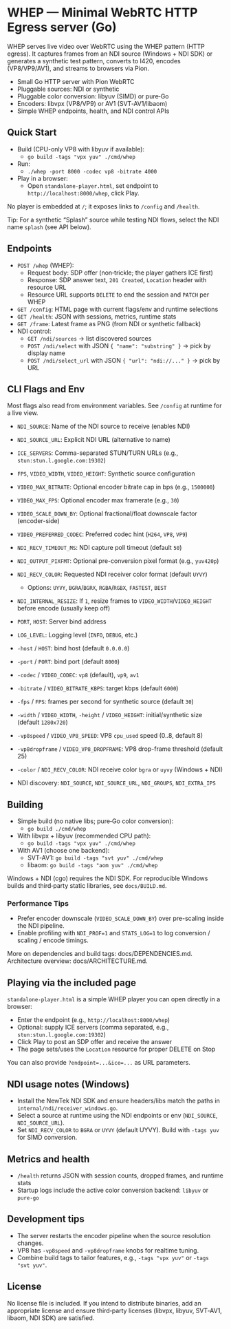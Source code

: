 # WHEP — Minimal WebRTC HTTP Egress server (Go)

WHEP serves live video over WebRTC using the WHEP pattern (HTTP egress). It captures frames from an NDI source (Windows + NDI SDK) or generates a synthetic test pattern, converts to I420, encodes (VP8/VP9/AV1), and streams to browsers via Pion.

- Small Go HTTP server with Pion WebRTC
- Pluggable sources: NDI or synthetic
- Pluggable color conversion: libyuv (SIMD) or pure‑Go
- Encoders: libvpx (VP8/VP9) or AV1 (SVT‑AV1/libaom)
- Simple WHEP endpoints, health, and NDI control APIs


## Quick Start

- Build (CPU-only VP8 with libyuv if available):
  - `go build -tags "vpx yuv" ./cmd/whep`
- Run:
  - `./whep -port 8000 -codec vp8 -bitrate 4000`
- Play in a browser:
  - Open `standalone-player.html`, set endpoint to `http://localhost:8000/whep`, click Play.

No player is embedded at `/`; it exposes links to `/config` and `/health`.

Tip: For a synthetic “Splash” source while testing NDI flows, select the NDI name `splash` (see API below).


## Endpoints

- `POST /whep` (WHEP):
  - Request body: SDP offer (non‑trickle; the player gathers ICE first)
  - Response: SDP answer text, `201 Created`, `Location` header with resource URL
  - Resource URL supports `DELETE` to end the session and `PATCH` per WHEP
- `GET /config`: HTML page with current flags/env and runtime selections
- `GET /health`: JSON with sessions, metrics, runtime stats
- `GET /frame`: Latest frame as PNG (from NDI or synthetic fallback)
- NDI control:
  - `GET /ndi/sources` → list discovered sources
  - `POST /ndi/select` with JSON `{ "name": "substring" }` → pick by display name
  - `POST /ndi/select_url` with JSON `{ "url": "ndi://..." }` → pick by URL


## CLI Flags and Env

Most flags also read from environment variables. See `/config` at runtime for a live view.

- `NDI_SOURCE`: Name of the NDI source to receive (enables NDI)
- `NDI_SOURCE_URL`: Explicit NDI URL (alternative to name)
- `ICE_SERVERS`: Comma-separated STUN/TURN URLs (e.g., `stun:stun.l.google.com:19302`)
- `FPS`, `VIDEO_WIDTH`, `VIDEO_HEIGHT`: Synthetic source configuration
- `VIDEO_MAX_BITRATE`: Optional encoder bitrate cap in bps (e.g., `1500000`)
- `VIDEO_MAX_FPS`: Optional encoder max framerate (e.g., `30`)
- `VIDEO_SCALE_DOWN_BY`: Optional fractional/float downscale factor (encoder-side)
- `VIDEO_PREFERRED_CODEC`: Preferred codec hint (`H264`, `VP8`, `VP9`)
- `NDI_RECV_TIMEOUT_MS`: NDI capture poll timeout (default `50`)
- `NDI_OUTPUT_PIXFMT`: Optional pre-conversion pixel format (e.g., `yuv420p`)
- `NDI_RECV_COLOR`: Requested NDI receiver color format (default `UYVY`)
  - Options: `UYVY`, `BGRA`/`BGRX`, `RGBA`/`RGBX`, `FASTEST`, `BEST`
- `NDI_INTERNAL_RESIZE`: If `1`, resize frames to `VIDEO_WIDTH`/`VIDEO_HEIGHT` before encode (usually keep off)
- `PORT`, `HOST`: Server bind address
- `LOG_LEVEL`: Logging level (`INFO`, `DEBUG`, etc.)


- `-host` / `HOST`: bind host (default `0.0.0.0`)
- `-port` / `PORT`: bind port (default `8000`)
- `-codec` / `VIDEO_CODEC`: `vp8` (default), `vp9`, `av1`
- `-bitrate` / `VIDEO_BITRATE_KBPS`: target kbps (default `6000`)
- `-fps` / `FPS`: frames per second for synthetic source (default `30`)
- `-width` / `VIDEO_WIDTH`, `-height` / `VIDEO_HEIGHT`: initial/synthetic size (default `1280x720`)
- `-vp8speed` / `VIDEO_VP8_SPEED`: VP8 `cpu_used` speed (0..8, default 8)
- `-vp8dropframe` / `VIDEO_VP8_DROPFRAME`: VP8 drop-frame threshold (default 25)
- `-color` / `NDI_RECV_COLOR`: NDI receive color `bgra` or `uyvy` (Windows + NDI)
- NDI discovery: `NDI_SOURCE`, `NDI_SOURCE_URL`, `NDI_GROUPS`, `NDI_EXTRA_IPS`


## Building

- Simple build (no native libs; pure‑Go color conversion):
  - `go build ./cmd/whep`
- With libvpx + libyuv (recommended CPU path):
  - `go build -tags "vpx yuv" ./cmd/whep`
- With AV1 (choose one backend):
  - SVT‑AV1: `go build -tags "svt yuv" ./cmd/whep`
  - libaom: `go build -tags "aom yuv" ./cmd/whep`

Windows + NDI (cgo) requires the NDI SDK. For reproducible Windows builds and third‑party static libraries, see `docs/BUILD.md`.

### Performance Tips

- Prefer encoder downscale (`VIDEO_SCALE_DOWN_BY`) over pre-scaling inside the NDI pipeline.
- Enable profiling with `NDI_PROF=1` and `STATS_LOG=1` to log conversion / scaling / encode timings.


More on dependencies and build tags: docs/DEPENDENCIES.md. Architecture overview: docs/ARCHITECTURE.md.


## Playing via the included page

`standalone-player.html` is a simple WHEP player you can open directly in a browser:

- Enter the endpoint (e.g., `http://localhost:8000/whep`)
- Optional: supply ICE servers (comma separated, e.g., `stun:stun.l.google.com:19302`)
- Click Play to post an SDP offer and receive the answer
- The page sets/uses the `Location` resource for proper DELETE on Stop

You can also provide `?endpoint=...&ice=...` as URL parameters.


## NDI usage notes (Windows)

- Install the NewTek NDI SDK and ensure headers/libs match the paths in `internal/ndi/receiver_windows.go`.
- Select a source at runtime using the NDI endpoints or env (`NDI_SOURCE`, `NDI_SOURCE_URL`).
- Set `NDI_RECV_COLOR` to `BGRA` or `UYVY` (default UYVY). Build with `-tags yuv` for SIMD conversion.


## Metrics and health

- `/health` returns JSON with session counts, dropped frames, and runtime stats
- Startup logs include the active color conversion backend: `libyuv` or `pure-go`


## Development tips

- The server restarts the encoder pipeline when the source resolution changes.
- VP8 has `-vp8speed` and `-vp8dropframe` knobs for realtime tuning.
- Combine build tags to tailor features, e.g., `-tags "vpx yuv"` or `-tags "svt yuv"`.


## License

No license file is included. If you intend to distribute binaries, add an appropriate license and ensure third‑party licenses (libvpx, libyuv, SVT‑AV1, libaom, NDI SDK) are satisfied.

